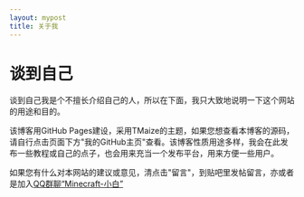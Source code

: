 ```yaml
---
layout: mypost
title: 关于我
---
```

# 谈到自己

谈到自己我是个不擅长介绍自己的人，所以在下面，我只大致地说明一下这个网站的用途和目的。

该博客用GitHub Pages建设，采用TMaize的主题，如果您想查看本博客的源码，请自行点击页面下方"我的GitHub主页"查看。该博客性质用途多样，我会在此发布一些教程或自己的点子，也会用来充当一个发布平台，用来方便一些用户。

如果您有什么对本网站的建议或意见，清点击"留言"，到贴吧里发帖留言，亦或者是加入[QQ群聊“Minecraft-小白”](https://jq.qq.com/?_wv=1027&k=5O9kaw1 "QQ群聊“Minecraft-小白")
